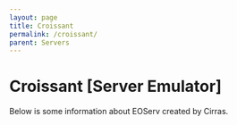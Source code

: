 ```yaml
---
layout: page
title: Croissant
permalink: /croissant/
parent: Servers
---
```


# Croissant [**Server Emulator**]

Below is some information about EOServ created by Cirras.
